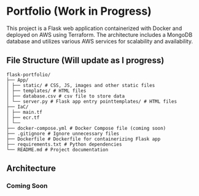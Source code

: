 # Portfolio (Work in Progress)

This project is a Flask web application containerized with Docker and deployed on AWS using Terraform. The architecture includes a MongoDB database and utilizes various AWS services for scalability and availability.

## File Structure (Will update as I progress)

```
flask-portfolio/
├── App/
│ ├── static/ # CSS, JS, images and other static files
│ ├── templates/ # HTML files
│ ├── database.csv # csv file to store data
│ └── server.py # Flask app entry pointtemplates/ # HTML files
├── IaC/
│ ├── main.tf
│ ├── ecr.tf
│ └──
├── docker-compose.yml # Docker Compose file (coming soon)
├── .gitignore # Ignore unnecessary files
├── Dockerfile # Dockerfile for containerizing Flask app
├── requirements.txt # Python dependencies
└── README.md # Project documentation
```

## Architecture

### Coming Soon
